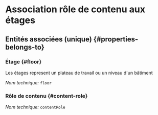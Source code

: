 # Association rôle de contenu aux étages
<!--- THIS FILE IS GENERATED PLEASE DO NOT EDIT IT DIRECTLY --->



<OH code="contentRoleToFloor"/>







## Entités associées (unique) {#properties-belongs-to}

### Étage {#floor}

Les étages represent un plateau de travail ou un niveau d'un bâtiment

*Nom technique:* ```floor```
<PH code="contentRoleToFloor:floor"/>

### Rôle de contenu {#content-role}



*Nom technique:* ```contentRole```
<PH code="contentRoleToFloor:contentRole"/>





